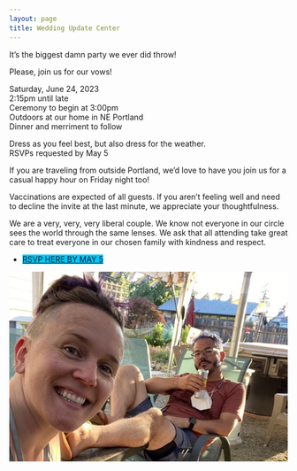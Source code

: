 ```yaml
---
layout: page
title: Wedding Update Center
---
```


<style>
  .content {
    text-align: center;
  }
</style>

It’s the biggest damn party we ever did throw!

Please, join us for our vows!

Saturday, June 24, 2023<br />
2:15pm until late<br />
Ceremony to begin at 3:00pm<br />
Outdoors at our home in NE Portland<br />
Dinner and merriment to follow<br />

Dress as you feel best, but also dress for the weather.<br />
RSVPs requested by May 5

If you are traveling from outside Portland, we’d love to have you join us for a casual happy hour on Friday night too!

Vaccinations are expected of all guests. If you aren’t feeling well and need to decline the invite at the last minute, we appreciate your thoughtfulness.

We are a very, very, very liberal couple. We know not everyone in our circle sees the world through the same lenses.  We ask that all attending take great care to treat everyone in our chosen family with kindness and respect.

<ul class="tag_box inline cloud-tags">
  <li><a href="https://docs.google.com/forms/d/1UY7YAtdzOPv-yUMC3o8xNbh2mz6D_7hrkLwtEeV2lWQ" style="background-color: rgb(0, 198, 255);"><i class="fa fa-pen-to-square"></i>RSVP HERE BY MAY 5</a></li>
</ul>

![us being goobers](/assets/images/wedding.jpeg)
